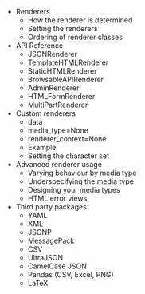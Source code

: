 - Renderers
    - How the renderer is determined
    - Setting the renderers
    - Ordering of renderer classes
- API Reference
    - JSONRenderer
    - TemplateHTMLRenderer
    - StaticHTMLRenderer
    - BrowsableAPIRenderer
    - AdminRenderer
    - HTMLFormRenderer
    - MultiPartRenderer
- Custom renderers
    - data
    - media_type=None
    - renderer_context=None
    - Example
    - Setting the character set
- Advanced renderer usage
    - Varying behaviour by media type
    - Underspecifying the media type
    - Designing your media types
    - HTML error views
- Third party packages
    - YAML
    - XML
    - JSONP
    - MessagePack
    - CSV
    - UltraJSON
    - CamelCase JSON
    - Pandas (CSV, Excel, PNG)
    - LaTeX
